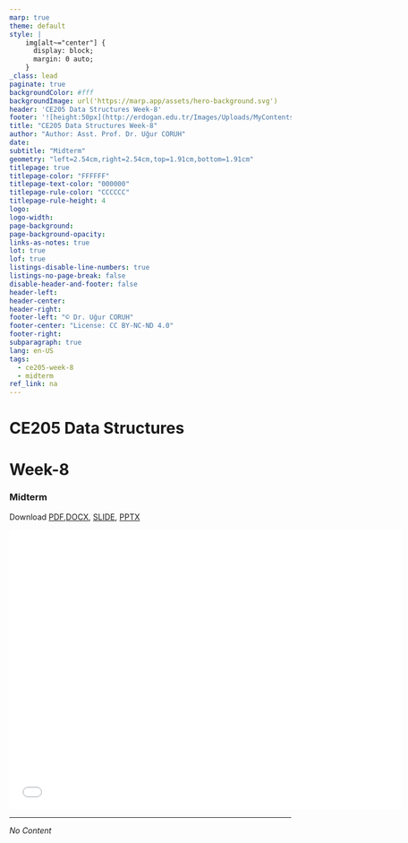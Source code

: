 ```yaml
---
marp: true
theme: default
style: |
    img[alt~="center"] {
      display: block;
      margin: 0 auto;
    }
_class: lead
paginate: true
backgroundColor: #fff
backgroundImage: url('https://marp.app/assets/hero-background.svg')
header: 'CE205 Data Structures Week-8'
footer: '![height:50px](http://erdogan.edu.tr/Images/Uploads/MyContents/L_379-20170718142719217230.jpg) RTEU CE205 Week-8'
title: "CE205 Data Structures Week-8"
author: "Author: Asst. Prof. Dr. Uğur CORUH"
date:
subtitle: "Midterm"
geometry: "left=2.54cm,right=2.54cm,top=1.91cm,bottom=1.91cm"
titlepage: true
titlepage-color: "FFFFFF"
titlepage-text-color: "000000"
titlepage-rule-color: "CCCCCC"
titlepage-rule-height: 4
logo:
logo-width:
page-background:
page-background-opacity:
links-as-notes: true
lot: true
lof: true
listings-disable-line-numbers: true
listings-no-page-break: false
disable-header-and-footer: false
header-left:
header-center:
header-right:
footer-left: "© Dr. Uğur CORUH"
footer-center: "License: CC BY-NC-ND 4.0"
footer-right:
subparagraph: true
lang: en-US 
tags:
  - ce205-week-8
  - midterm
ref_link: na
---
```


<!-- _backgroundColor: aquq -->

<!-- _color: orange -->

<!-- paginate: false -->

# CE205 Data Structures

# Week-8

### Midterm

Download [PDF](pandoc_ce205-week-8-midterm.en_doc.pdf),[DOCX](pandoc_ce205-week-8-midterm.en_word.docx), [SLIDE](ce205-week-8-midterm.en_slide.pdf), [PPTX](ce205-week-8-midterm.en_slide.pptx)

<iframe width=700, height=500 frameBorder=0 src="../ce205-week-8-midterm.en_slide.html"></iframe>

---

<!-- paginate: true -->

*No Content*